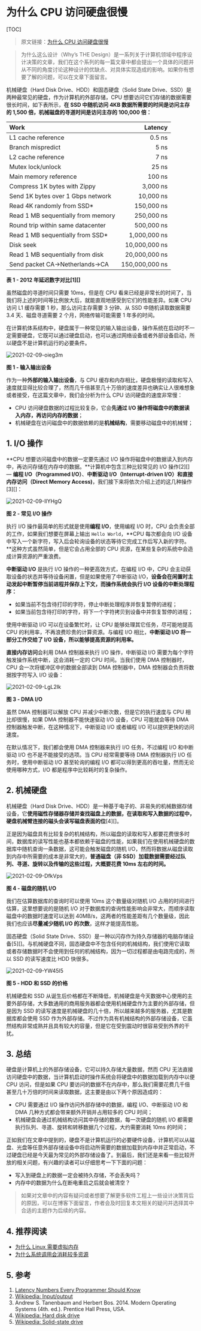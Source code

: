 # 为什么 CPU 访问硬盘很慢

[TOC]

> 原文链接：[为什么 CPU 访问硬盘很慢](https://draveness.me/whys-the-design-cpu-and-disk/)

> 为什么这么设计（Why’s THE Design）是一系列关于计算机领域中程序设计决策的文章，我们在这个系列的每一篇文章中都会提出一个具体的问题并从不同的角度讨论这种设计的优缺点、对具体实现造成的影响。如果你有想要了解的问题，可以在文章下面留言。

机械硬盘（Hard Disk Drive、HDD）和固态硬盘（Solid State Drive、SSD）是两种最常见的硬盘，作为计算机的外部存储，CPU 想要访问它们存储的数据需要很长时间，如下表所示，**在 SSD 中随机访问 4KB 数据所需要的时间是访问主存的 1,500 倍，机械磁盘的寻道时间是访问主存的 100,000 倍：**

| Work                               |        Latency |
| :--------------------------------- | -------------: |
| L1 cache reference                 |         0.5 ns |
| Branch mispredict                  |           5 ns |
| L2 cache reference                 |           7 ns |
| Mutex lock/unlock                  |          25 ns |
| Main memory reference              |         100 ns |
| Compress 1K bytes with Zippy       |       3,000 ns |
| Send 1K bytes over 1 Gbps network  |      10,000 ns |
| Read 4K randomly from SSD*         |     150,000 ns |
| Read 1 MB sequentially from memory |     250,000 ns |
| Round trip within same datacenter  |     500,000 ns |
| Read 1 MB sequentially from SSD*   |   1,000,000 ns |
| Disk seek                          |  10,000,000 ns |
| Read 1 MB sequentially from disk   |  20,000,000 ns |
| Send packet CA->Netherlands->CA    | 150,000,000 ns |

**表 1 - 2012 年延迟数字对比[1][]**

虽然磁盘的寻道时间只需要 10ms，但是在 CPU 看来已经是非常长的时间了，当我们将上述的时间等比例放大后，就能直观地感受到它们的性能差异。如果 CPU 访问 L1 缓存需要 1 秒，那么访问主存需要 3 分钟、从 SSD 中随机读取数据需要 3.4 天、磁盘寻道需要 2 个月，网络传输可能需要 1 年多的时间。

在计算机体系结构中，硬盘属于一种常见的输入输出设备，操作系统在启动时不一定需要硬盘，它既可以通过硬盘启动，也可以通过网络设备或者外部设备启动，所以硬盘不是计算机运行的必要条件。

![2021-02-09-oieg3m](https://image.ldbmcs.com/2021-02-09-oieg3m.jpg)

**图 1 - 输入输出设备**

作为一种**外部的输入输出设备**，与 CPU 缓存和内存相比，硬盘极慢的读取和写入速度就显得比较合理了，然而几千倍甚至几十万倍的速度差异也确实让人很难想象或者接受，在这篇文章中，我们会分析为什么 CPU 访问硬盘的速度非常慢：

- CPU 访问硬盘数据的过程比较复杂，它会**先通过 I/O 操作将磁盘中的数据读入内存，再访问内存的数据**；
- 机械硬盘在访问磁盘中的数据依赖的是**机械结构**，需要移动磁盘中的机械臂；

## 1. I/O 操作

**CPU 想要访问磁盘中的数据一定要先通过 I/O 操作将磁盘中的数据读入到内存中，再访问存储在内存中的数据。**计算机中包含三种比较常见的 I/O 操作[2][] — **编程 I/O（Programmed I/O）**、**中断驱动 I/O（Interrupt-driven I/O）**和**直接内存访问（Direct Memory Access)**，我们接下来将依次介绍上述的这几种操作[3][]：

![2021-02-09-IlYHgQ](https://image.ldbmcs.com/2021-02-09-IlYHgQ.jpg)

**图 2 - 常见 I/O 操作**

执行 I/O 操作最简单的形式就是使用**编程 I/O**，使用编程 I/O 时，CPU 会负责全部的工作，如果我们想要在屏幕上输出 `Hello World`，**CPU 每次都会向 I/O 设备中写入一个新字符，写入后会轮询设备的状态等待它完成工作后写入新的字符。**这种方式虽然简单，但是它会占用全部的 CPU 资源，在某些复杂的系统中会造成计算资源的严重浪费。

**中断驱动 I/O** 是执行 I/O 操作的一种更高效方式，在编程 I/O 中，CPU 会主动获取设备的状态并等待设备闲置，但是如果使用了中断驱动 I/O，**设备会在闲置时主动发起中断暂停当前进程并保存上下文，而操作系统会执行 I/O 设备的中断处理程序：**

- 如果当前不包含待打印的字符，停止中断处理程序并恢复暂停的进程；
- 如果当前包含待打印的字符，将下一个字符拷贝到设备中并恢复暂停的进程；

使用中断驱动 I/O 可以在设备繁忙时，让 CPU 能够处理其它任务，尽可能地提高 CPU 的利用率，不再浪费珍贵的计算资源。与编程 I/O 相比，**中断驱动 I/O 将一部分工作交给了 I/O 设备，所以能够提高资源的利用率。**

**直接内存访问**会利用 DMA 控制器来执行 I/O 操作，中断驱动 I/O 需要为每个字符触发操作系统中断，这会消耗一定的 CPU 时间。当我们使用 DMA 控制器时，CPU 会一次将缓冲区中的数据全部读到 DMA 控制器中，DMA 控制器会负责将数据按字符写入 I/O 设备：

![2021-02-09-LgL2Ik](https://image.ldbmcs.com/2021-02-09-LgL2Ik.jpg)

**图 3 - DMA I/O**

虽然 DMA 控制器可以解放 CPU 并减少中断次数，但是它的执行速度与 CPU 相比却很慢，如果 DMA 控制器不能快速驱动 I/O 设备，CPU 可能就会等待 DMA 控制器触发中断，在这种情况下，中断驱动 I/O 或者编程 I/O 可以提供更快的访问速度。

在默认情况下，我们都会使用 DMA 控制器来执行 I/O 任务，不过编程 I/O 和中断驱动 I/O 也不是不能接受的选项。当 CPU 经常需要等待 DMA 控制器执行 I/O 任务时，使用中断驱动 I/O 甚至轮询的编程 I/O 都可以得到更高的吞吐量，然而无论使用哪种方式，I/O 都是程序中比较耗时的复杂操作。

## 2. 机械硬盘

机械硬盘（Hard Disk Drive、HDD）是一种基于电子的、非易失的机械数据存储设备，它**使用磁性存储器存储并查找磁盘上的数据，在读取和写入数据的过程中，硬盘机械臂连接的磁头会读写磁盘表面的位**[4][]。

正是因为磁盘具有比较复杂的机械结构，所以磁盘的读取和写入都要花费很多时间，数据库的读写性能也基本都依赖于磁盘的性能，如果我们在使用机械硬盘的数据库中随机查询一条数据，这可能会触发磁盘的随机 I/O，然而将数据从磁盘读取到内存中所需要的成本是非常大的，**普通磁盘（非 SSD）加载数据需要经过队列、寻道、旋转以及传输的这些过程，大概要花费 10ms 左右的时间。**

![2021-02-09-DfkVps](https://image.ldbmcs.com/2021-02-09-DfkVps.jpg)

**图 4 - 磁盘的随机 I/O**

我们在估算数据库的查询时可以使用 10ms 这个数量级对随机 I/O 占用的时间进行估算，这里想要说的是随机 I/O 对于数据库的查询性能影响会非常大，而顺序读取磁盘中的数据时速度可以达到 40MB/s，这两者的性能差距有几个数量级，因此我们也应该**尽量减少随机 I/O 的次数**，这样才能提高性能。

固态硬盘（Solid State Drive、SSD）是一种以闪存作为持久存储器的电脑存储设备[5][]。与机械硬盘不同，固态硬盘中不包含任何的机械结构，我们使用它读取或者存储数据时不会使用到任何的机械结构，因为一切过程都是由电路完成的，所以 SSD 的读写速度比 HDD 快很多。

![2021-02-09-YW45l5](https://image.ldbmcs.com/2021-02-09-YW45l5.jpg)

**图 5 - HDD 和 SSD 的价格**

机械硬盘和 SSD 从诞生后价格都在不断降低，机械硬盘是今天数据中心使用的主要外部存储，大多数通用的商用服务器都会使用机械硬盘作为主要的外部存储，但是因为 SSD 的读写速度是机械硬盘的几十倍，所以越来越多的服务器，尤其是数据库都会使用 SSD 作为外部存储。不过作为具有机械结构的外部存储设备，它虽然结构非常成熟并且具有较大的容量，但是它在受到震动时很容易受到外界的干扰。

## 3. 总结

硬盘是计算机上的外部存储设备，它可以持久存储大量数据，然而 CPU 无法直接访问硬盘中的数据，当计算机启动时操作系统会将硬盘中的数据加载到内存中以便 CPU 访问，但是如果 CPU 要访问的数据不在内存中，那么我们需要花费几千倍甚至几十万倍的时间来读取数据，这主要是由以下两个原因造成的：

- CPU 需要通过 I/O 操作访问外部存储中的数据，编程 I/O、中断驱动 I/O 和 DMA 几种方式都会带来额外开销并占用较多的 CPU 时间；
- 机械硬盘会通过机械结构访问其中存储的数据，每一次硬盘的随机 I/O 都需要执行队列、寻道、旋转和转移数据几个过程，大约需要消耗 10ms 的时间；

正如我们在文章中提到的，硬盘不是计算机运行的必要硬件设备，计算机可以从磁盘、光盘等任意外部存储设备中将启动所需要的数据加载到内存中并正常启动，不过硬盘已经是今天最为常见的外部存储设备了。到最后，我们还是来看一些比较开放的相关问题，有兴趣的读者可以仔细思考一下下面的问题：

- 写入到硬盘上的数据一定会被持久存储，不会丢失吗？
- 内存中的数据为什么在断电重启之后就会被清空？

> 如果对文章中的内容有疑问或者想要了解更多软件工程上一些设计决策背后的原因，可以在博客下面留言，作者会及时回复本文相关的疑问并选择其中合适的主题作为后续的内容。

## 4. 推荐阅读

- [为什么 Linux 需要虚拟内存](https://draveness.me/whys-the-design-os-virtual-memory/)
- [为什么系统调用会消耗较多资源](https://draveness.me/whys-the-design-syscall-overhead/)

## 5. 参考

1. [Latency Numbers Every Programmer Should Know](https://gist.github.com/jboner/2841832)
2. [Wikipedia: Input/output](https://en.wikipedia.org/wiki/Input/output)
3. Andrew S. Tanenbaum and Herbert Bos. 2014. Modern Operating Systems (4th. ed.). Prentice Hall Press, USA.
4. [Wikipedia: Hard disk drive](https://en.wikipedia.org/wiki/Hard_disk_drive)
5. [Wikipedia: Solid-state drive](https://en.wikipedia.org/wiki/Solid-state_drive)

